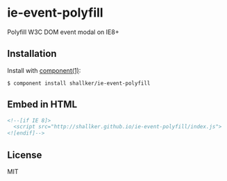 
# ie-event-polyfill

  Polyfill W3C DOM event modal on IE8+

## Installation

  Install with [component(1)](http://component.io):

    $ component install shallker/ie-event-polyfill

## Embed in HTML
```html
<!--[if IE 8]>
  <script src="http://shallker.github.io/ie-event-polyfill/index.js">
<![endif]-->
```

## License

  MIT
